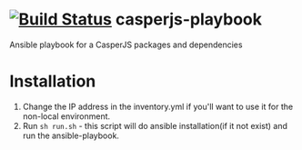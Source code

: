 [![Build Status](https://travis-ci.org/drupalway/casperjs-playbook.svg)](https://travis-ci.org/drupalway/casperjs-playbook)
casperjs-playbook
=================
Ansible playbook for a CasperJS packages and dependencies

# Installation
1. Change the IP address in the inventory.yml if you'll want to use it for the non-local environment.
2. Run ```sh run.sh``` - this script will do ansible installation(if it not exist) and run the ansible-playbook.
